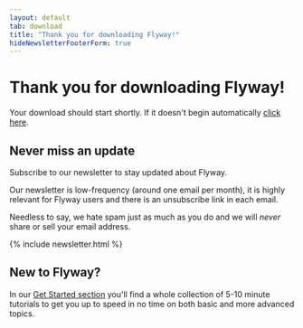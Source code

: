 ```yaml
---
layout: default
tab: download
title: "Thank you for downloading Flyway!"
hideNewsletterFooterForm: true
---
```

# Thank you for downloading Flyway!

Your download should start shortly. If it doesn't begin automatically <a id="manual-dl" href="">click here</a>.

<div class="row">
<div class="col-md-6">
<h2>Never miss an update</h2>

<p>Subscribe to our newsletter to stay updated about Flyway.</p>

<p>Our newsletter is low-frequency (around one email per month),
it is highly relevant for Flyway users and there is an unsubscribe link in each email.</p>

<p class="note">Needless to say, we hate spam just as much as you do and we will <i>never</i> share or sell your email address.</p>

{% include newsletter.html %}

</div>
<div class="col-md-6">
<h2>New to Flyway?</h2>
In our <a href="/documentation/getstarted">Get Started section</a> you'll find a whole collection of 5-10 minute tutorials to get you 
up to speed in no time on both basic and more advanced topics.
</div>
</div>

<script type="text/javascript">
    $(function () {
        var dl = new URL(window.location.href).searchParams.get("dl");
        $("#manual-dl").attr("href", dl);
        downloadDeferred(dl);
    });
</script>
